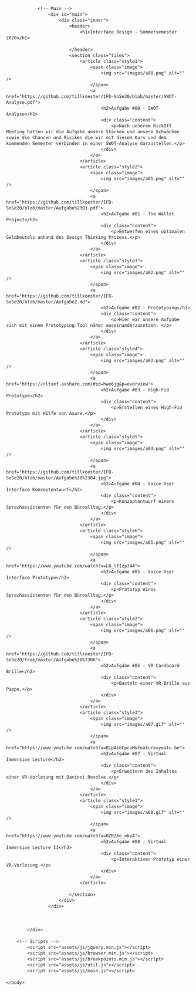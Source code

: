 <!DOCTYPE HTML>

<html>
	<head>
		<title>IFD-SoSe20</title>
		<meta charset="utf-8" />
		<meta name="viewport" content="width=device-width, initial-scale=1, user-scalable=no" />
		<link rel="stylesheet" href="assets/css/main.css" />
		<noscript><link rel="stylesheet" href="assets/css/noscript.css" /></noscript>
	</head>
	<body class="is-preload">
		<!-- Wrapper -->
			<div id="wrapper">

				
				<!-- Main -->
					<div id="main">
						<div class="inner">
							<header>
								<h1>Interface Design - Sommersemester 2020</h1>
								
							</header>
							<section class="tiles">
								<article class="style1">
									<span class="image">
										<img src="images/a00.png" alt="" />
									</span>
									<a href="https://github.com/tillkoester/IFD-SoSe20/blob/master/SWOT-Analyse.pdf">
										<h2>Aufgabe #00 - SWOT-Analyse</h2>
										<div class="content">
											<p>Nach unserem KickOff Meeting hatten wir die Aufgabe unsere Stärken und unsere Schwächen sowie die Chancen und Risiken die wir mit diesem Kurs und dem kommenden Semester verbinden in einer SWOT-Analyse darzustellen.</p>
										</div>
									</a>
								</article>
								<article class="style2">
									<span class="image">
										<img src="images/a01.png" alt="" />
									</span>
									<a href="https://github.com/tillkoester/IFD-SoSe20/blob/master/Aufgabe%2301.pdf">
										<h2>Aufgabe #01 - The Wallet Project</h2>
										<div class="content">
											<p>Entwerfen eines optimalen Geldbeutels anhand des Design Thinking Prozess.</p>
										</div>
									</a>
								</article>
								<article class="style3">
									<span class="image">
										<img src="images/a02.png" alt="" />
									</span>
									<a href="https://github.com/tillkoester/IFD-SoSe20/blob/master/Aufgabe2.md">
										<h2>Aufgabe #02 - Prototyping</h2>
										<div class="content">
											<p>Hier war unsere Aufgabe sich mit einem Prototyping-Tool näher auseinanderzusetzen. </p>
										</div>
									</a>
								</article>
								<article class="style4">
									<span class="image">
										<img src="images/a03.png" alt="" />
									</span>
									<a href="https://rltxef.axshare.com/#id=hwe6jg&p=overview">
										<h2>Aufgabe #03 - High-Fid Prototype</h2>
										<div class="content">
											<p>Erstellen eines High-Fid Prototype mit Hilfe von Axure.</p>
										</div>
									</a>
								</article>
								<article class="style5">
									<span class="image">
										<img src="images/a04.png" alt="" />
									</span>
									<a href="https://github.com/tillkoester/IFD-SoSe20/blob/master/Aufgabe%20%2304.jpg">
										<h2>Aufgabe #04 - Voice User Interface Konzeptentwurf</h2>
										<div class="content">
											<p>Konzeptentwurf einens Sprachassistenten für den Büroalltag.</p>
										</div>
									</a>
								</article>
								<article class="style6">
									<span class="image">
										<img src="images/a05.png" alt="" />
									</span>
									<a href="https://www.youtube.com/watch?v=L8_lfIzpJ44">
										<h2>Aufgabe #05 - Voice User Interface Prototype</h2>
										<div class="content">
											<p>Prototyp eines Sprachassistenten für den Büroalltag.</p>
										</div>
									</a>
								</article>
								<article class="style2">
									<span class="image">
										<img src="images/a06.png" alt="" />
									</span>
									<a href="https://github.com/tillkoester/IFD-SoSe20/tree/master/Aufgabe%20%2306">
										<h2>Aufgabe #06 - VR Cardboard Brille</h2>
										<div class="content">
											<p>Basteln einer VR-Brille aus Pappe.</p>
										</div>
									</a>
								</article>
								<article class="style3">
									<span class="image">
										<img src="images/a07.gif" alt="" />
									</span>
									<a href="https://www.youtube.com/watch?v=B1pAi6CpcuM&feature=youtu.be">
										<h2>Aufgabe #07 - Virtual Immersive Lecture</h2>
										<div class="content">
											<p>Erweitern des Inhaltes einer VR-Vorlesung mit Davinci Resolve.</p>
										</div>
									</a>
								</article>
								<article class="style1">
									<span class="image">
										<img src="images/a08.gif" alt="" />
									</span>
									<a href="https://www.youtube.com/watch?v=0ZRZXo_nkuA">
										<h2>Aufgabe #08 - Virtual Immersive Lecture II</h2>
										<div class="content">
											<p>Interaktiver Prototyp einer VR-Vorlesung.</p>
										</div>
									</a>
								</article>
								
							</section>
						</div>
					</div>

				

			</div>

		<!-- Scripts -->
			<script src="assets/js/jquery.min.js"></script>
			<script src="assets/js/browser.min.js"></script>
			<script src="assets/js/breakpoints.min.js"></script>
			<script src="assets/js/util.js"></script>
			<script src="assets/js/main.js"></script>

	</body>
</html>

